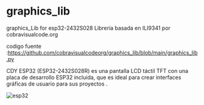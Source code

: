 # graphics_lib
graphics_Lib for esp32-2432S028 
Libreria basada en ILI9341 por cobravisualcode.org

codigo fuente :https://github.com/cobravisualcodeorg/graphics_lib/blob/main/graphics_lib.py




 CDY ESP32 (ESP32-2432S028R) es una pantalla LCD táctil TFT con una placa de desarrollo ESP32 incluida, que es ideal para crear interfaces gráficas de usuario para sus proyectos .


 
![esp32](https://github.com/user-attachments/assets/501176c8-e689-4e3c-bb12-696cdcad5521)


